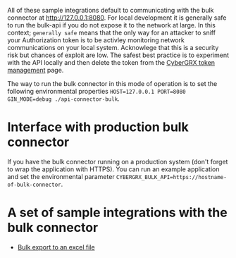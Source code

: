 All of these sample integrations default to communicating with the bulk connector at http://127.0.0.1:8080.  For local development it is generally safe to run the bulk-api if you do not expose it to the network at large.  In this context; `generally safe` means that the only way for an attacker to sniff your Authorization token is to be activley monitoring network communications on your local system.  Acknowlege that this is a security risk but chances of exploit are low.  The safest best practice is to experiment with the API locally and then delete the token from the [CyberGRX token management](../HOW-TO.md#cybergrx-management-workflow) page.

The way to run the bulk connector in this mode of operation is to set the following environmental properties `HOST=127.0.0.1 PORT=8080 GIN_MODE=debug ./api-connector-bulk`.  

# Interface with production bulk connector
If you have the bulk connector running on a production system (don't forget to wrap the application with HTTPS).  You can run an example application and set the environmental parameter `CYBERGRX_BULK_API=https://hostname-of-bulk-connector`.

# A set of sample integrations with the bulk connector
- [Bulk export to an excel file](./excel-export/README.md)
